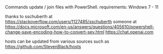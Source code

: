 Commands update / join files with PowerShell.
requirements: Windows 7 - 11

thanks to 
sschuberth at https://stackoverflow.com/users/1127485/sschuberth
someone at https://docs.microsoft.com/en-us/answers/questions/405610/powershell-change-save-encoding-how-to-convert-sev.html
https://chat.openai.com

hosts can be updated from various sources such as https://github.com/StevenBlack/hosts
